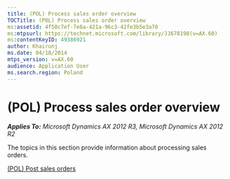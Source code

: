 ```yaml
---
title: (POL) Process sales order overview
TOCTitle: (POL) Process sales order overview
ms:assetid: 4f50c7ef-7e6a-421a-96c3-42fe3b5e3a70
ms:mtpsurl: https://technet.microsoft.com/library/JJ678198(v=AX.60)
ms:contentKeyID: 49386921
author: Khairunj
ms.date: 04/18/2014
mtps_version: v=AX.60
audience: Application User
ms.search.region: Poland
---
```


# (POL) Process sales order overview 


_**Applies To:** Microsoft Dynamics AX 2012 R3, Microsoft Dynamics AX 2012 R2_

The topics in this section provide information about processing sales orders.

[(POL) Post sales orders](pol-post-sales-orders.md)

  


